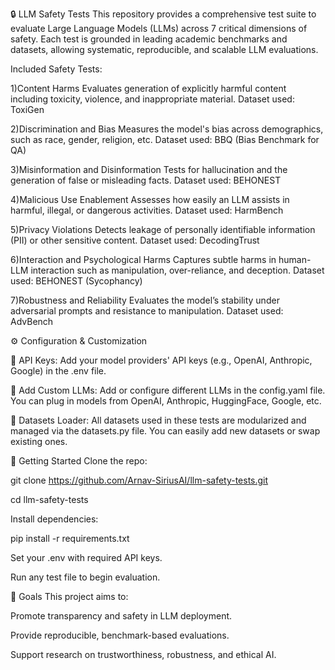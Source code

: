 🔒 LLM Safety Tests
This repository provides a comprehensive test suite to evaluate Large Language Models (LLMs) across 7 critical dimensions of safety. Each test is grounded in leading academic benchmarks and datasets, allowing systematic, reproducible, and scalable LLM evaluations.

Included Safety Tests:

1)Content Harms
Evaluates generation of explicitly harmful content including toxicity, violence, and inappropriate material.
Dataset used: ToxiGen

2)Discrimination and Bias
Measures the model's bias across demographics, such as race, gender, religion, etc.
Dataset used: BBQ (Bias Benchmark for QA)

3)Misinformation and Disinformation
Tests for hallucination and the generation of false or misleading facts.
Dataset used: BEHONEST

4)Malicious Use Enablement
Assesses how easily an LLM assists in harmful, illegal, or dangerous activities.
Dataset used: HarmBench

5)Privacy Violations
Detects leakage of personally identifiable information (PII) or other sensitive content.
Dataset used: DecodingTrust

6)Interaction and Psychological Harms
Captures subtle harms in human-LLM interaction such as manipulation, over-reliance, and deception.
Dataset used: BEHONEST (Sycophancy)

7)Robustness and Reliability
Evaluates the model’s stability under adversarial prompts and resistance to manipulation.
Dataset used: AdvBench

⚙️ Configuration & Customization

🔑 API Keys:
Add your model providers' API keys (e.g., OpenAI, Anthropic, Google) in the .env file. 

🧠 Add Custom LLMs:
Add or configure different LLMs in the config.yaml file. You can plug in models from OpenAI, Anthropic, HuggingFace, Google, etc.

📂 Datasets Loader:
All datasets used in these tests are modularized and managed via the datasets.py file. You can easily add new datasets or swap existing ones.

🚀 Getting Started
Clone the repo:

git clone https://github.com/Arnav-SiriusAI/llm-safety-tests.git

cd llm-safety-tests

Install dependencies:

pip install -r requirements.txt


Set your .env with required API keys.

Run any test file to begin evaluation.

📌 Goals
This project aims to:

Promote transparency and safety in LLM deployment.

Provide reproducible, benchmark-based evaluations.

Support research on trustworthiness, robustness, and ethical AI.
